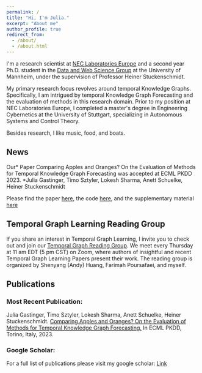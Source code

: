 ```yaml
---
permalink: /
title: "Hi, I'm Julia."
excerpt: "About me"
author_profile: true
redirect_from: 
  - /about/
  - /about.html
---
```




I'm a research scientist at [NEC Laboratories Europe](https://www.neclab.eu/) and a second year Ph.D. student in the [Data and Web Science Group](https://www.uni-mannheim.de/dws) at the University of Mannheim, under the supervision of Professor Heiner Stuckenschmidt.

My primary research focus revolves around temporal Knowledge Graphs. Specifically, I am intrigued by temporal Knowledge Graph Forecasting and the evaluation of methods in this research domain. Prior to my position at NEC Laboratories Europe, I completed a master's degree in Engineering Cybernetics at the University of Stuttgart, specializing in Autonomous Systems and Control Theory.

Besides research, I like music, food, and boats.


## News

Our* Paper Comparing Apples and Oranges? On the Evaluation of Methods for Temporal Knowledge Graph Forecasting was accepted at ECML PKDD 2023.
*Julia Gastinger, Timo Sztyler, Lokesh Sharma, Anett Schuelke, Heiner Stuckenschmidt

Please find the paper [here](https://github.com/JuliaGast/JuliaGast.github.io/blob/master/files/gastinger_evaluation_paper_TKG.pdf),
the code [here](https://github.com/nec-research/TKG-Forecasting-Evaluation),
and the supplementary material [here](https://github.com/nec-research/TKG-Forecasting-Evaluation/blob/main/paper_supplementary_material.pdf)



## Temporal Graph Learning Reading Group


If you share an interest in Temporal Graph Learning, I invite you to check out and join our [Temporal Graph Reading Group](https://www.cs.mcgill.ca/~shuang43/rg.html). We meet every Thursday at 11 am EDT (5 pm CST) on Zoom, where authors of insightful and recent Temporal Graph Learning Papers present their work. The reading group is organized by Shenyang (Andy) Huang, Farimah Poursafaei, and myself.


## Publications

### Most Recent Publication:

Julia Gastinger, Timo Sztyler, Lokesh Sharma, Anett Schuelke, Heiner Stuckenschmidt.
[Comparing Apples and Oranges? On the Evaluation of Methods for Temporal Knowledge Graph Forecasting.](https://github.com/JuliaGast/JuliaGast.github.io/blob/master/files/gastinger_evaluation_paper_TKG.pdf)
In ECML PKDD, Torino, Italy, 2023.

### Google Scholar:
For a full list of publications please visit my google scholar: [Link](https://scholar.google.com/citations?user=UgrQkB4AAAAJ&hl=en&oi=ao)

